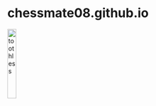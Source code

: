 # chessmate08.github.io
<img src='https://static.vecteezy.com/system/resources/previews/054/237/968/non_2x/baby-dragon-in-a-dreamy-world-design-free-vector.jpg' alt='toothless' style='width: 20%;'>
